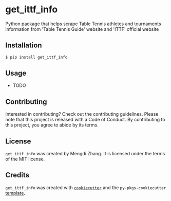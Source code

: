 # get_ittf_info

Python package that helps scrape Table Tennis athletes and tournaments information from 'Table Tennis Guide' website and 'ITTF' official website

## Installation

```bash
$ pip install get_ittf_info
```

## Usage

- TODO

## Contributing

Interested in contributing? Check out the contributing guidelines. Please note that this project is released with a Code of Conduct. By contributing to this project, you agree to abide by its terms.

## License

`get_ittf_info` was created by Mengdi Zhang. It is licensed under the terms of the MIT license.

## Credits

`get_ittf_info` was created with [`cookiecutter`](https://cookiecutter.readthedocs.io/en/latest/) and the `py-pkgs-cookiecutter` [template](https://github.com/py-pkgs/py-pkgs-cookiecutter).
